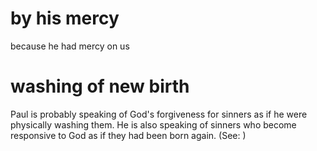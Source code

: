 
# by his mercy
because he had mercy on us

# washing of new birth
Paul is probably speaking of God's forgiveness for sinners as if he were physically washing them. He is also speaking of sinners who become responsive to God as if they had been born again. (See: )